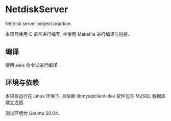 # NetdiskServer

Netdisk server project practice.

本项目使用 C 语言进行编写, 并使用 Makefile 进行编译与链接.

## 编译

使用 `make` 命令以进行编译.

## 环境与依赖

本项目运行在 Linux 环境下, 且依赖 libmysqlclient-dev 软件包与 MySQL 数据库建立连接.

测试环境为 Ubuntu 20.04.
